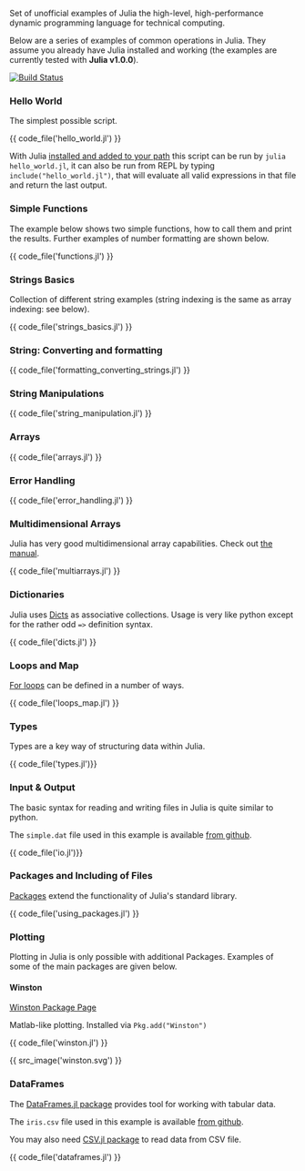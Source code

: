 Set of unofficial examples of Julia the high-level, high-performance dynamic programming language for technical computing.

Below are a series of examples of common operations in Julia. They assume you already have Julia installed and working
(the examples are currently tested with **Julia v1.0.0**).

[![Build Status](https://travis-ci.org/samuelcolvin/JuliaByExample.svg?branch=master)](https://travis-ci.org/samuelcolvin/JuliaByExample)

### Hello World

The simplest possible script.

{{ code_file('hello_world.jl') }}

With Julia [installed and added to your path](https://julialang.org/downloads/)
this script can be run by `julia hello_world.jl`, it can also be run from REPL by typing
`include("hello_world.jl")`, that will evaluate all valid expressions in that file and return the last output.

### Simple Functions

The example below shows two simple functions, how to call them and print the results.
Further examples of number formatting are shown below.

{{ code_file('functions.jl') }}

### Strings Basics

Collection of different string examples (string indexing is the same as array indexing: see below).

{{ code_file('strings_basics.jl') }}

### String: Converting and formatting

{{ code_file('formatting_converting_strings.jl') }}

### String Manipulations

{{ code_file('string_manipulation.jl') }}

### Arrays

{{ code_file('arrays.jl') }}

### Error Handling

{{ code_file('error_handling.jl') }}

### Multidimensional Arrays

Julia has very good multidimensional array capabilities.
Check out [the manual](https://docs.julialang.org/en/v1/manual/arrays/).

{{ code_file('multiarrays.jl') }}

### Dictionaries

Julia uses [Dicts](https://docs.julialang.org/en/v1/base/collections/#Dictionaries-1) as
associative collections. Usage is very like python except for the rather odd `=>` definition syntax.

{{ code_file('dicts.jl') }}

### Loops and Map

[For loops](https://docs.julialang.org/en/v1/manual/control-flow/#man-loops-1)
can be defined in a number of ways.

{{ code_file('loops_map.jl') }}

### Types

Types are a key way of structuring data within Julia.

{{ code_file('types.jl')}}

### Input & Output

The basic syntax for reading and writing files in Julia is quite similar to python.

The `simple.dat` file used in this example is available
[from github](https://github.com/samuelcolvin/JuliaByExample/blob/master/common_usage/simple.dat).

{{ code_file('io.jl')}}

### Packages and Including of Files

[Packages](http://docs.julialang.org/en/latest/packages/packagelist/)
extend the functionality of Julia's standard library.

{{ code_file('using_packages.jl') }}

### Plotting

Plotting in Julia is only possible with additional Packages.
Examples of some of the main packages are given below.

<!--
TODO:
add comment about py plot

PyPlot needs Python and matplotlib installed [matplotlib.pyplot docs](https://matplotlib.org/api/pyplot_api.html).
-->

#### Winston

[Winston Package Page](https://github.com/nolta/Winston.jl)

Matlab-like plotting. Installed via `Pkg.add("Winston")`

{{ code_file('winston.jl') }}

{{ src_image('winston.svg') }}

### DataFrames

The [DataFrames.jl package](https://github.com/JuliaStats/DataFrames.jl) provides tool for working with tabular data.

The `iris.csv` file used in this example is available
[from github](https://github.com/samuelcolvin/JuliaByExample/blob/master/common_usage/iris.csv).

You may also need [CSV.jl package](https://github.com/JuliaData/CSV.jl) to read data from CSV file.

{{ code_file('dataframes.jl') }}

